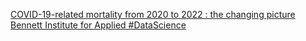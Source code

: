 [COVID-19-related mortality from 2020 to 2022 : the changing picture   Bennett Institute for Applied #DataScience](https://qi.tc/qi/113673)